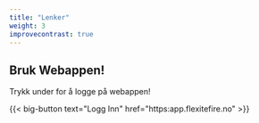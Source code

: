 ```yaml
---
title: "Lenker"
weight: 3
improvecontrast: true
---
```


## Bruk Webappen!

Trykk under for å logge på webappen!

{{< big-button text="Logg Inn" href="https:app.flexitefire.no" >}}
